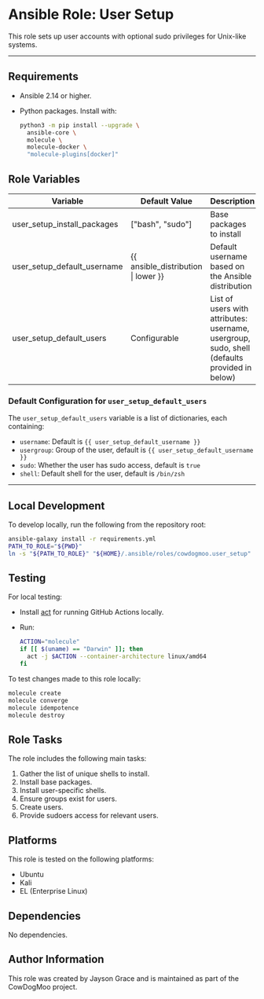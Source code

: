 # Ansible Role: User Setup

This role sets up user accounts with optional sudo privileges for Unix-like systems.

---

## Requirements

- Ansible 2.14 or higher.
- Python packages. Install with:

  ```bash
  python3 -m pip install --upgrade \
    ansible-core \
    molecule \
    molecule-docker \
    "molecule-plugins[docker]"
  ```

## Role Variables

| Variable                    | Default Value                       | Description                                                                                  |
| --------------------------- | ----------------------------------- | -------------------------------------------------------------------------------------------- |
| user_setup_install_packages | ["bash", "sudo"]                    | Base packages to install                                                                     |
| user_setup_default_username | {{ ansible_distribution \| lower }} | Default username based on the Ansible distribution                                           |
| user_setup_default_users    | Configurable                        | List of users with attributes: username, usergroup, sudo, shell (defaults provided in below) |

### Default Configuration for `user_setup_default_users`

The `user_setup_default_users` variable is a list of dictionaries, each containing:

- `username`: Default is `{{ user_setup_default_username }}`
- `usergroup`: Group of the user, default is `{{ user_setup_default_username }}`
- `sudo`: Whether the user has sudo access, default is `true`
- `shell`: Default shell for the user, default is `/bin/zsh`

---

## Local Development

To develop locally, run the following from the repository root:

```bash
ansible-galaxy install -r requirements.yml
PATH_TO_ROLE="${PWD}"
ln -s "${PATH_TO_ROLE}" "${HOME}/.ansible/roles/cowdogmoo.user_setup"
```

## Testing

For local testing:

- Install [act](https://github.com/nektos/act) for running GitHub Actions locally.

- Run:

  ```bash
  ACTION="molecule"
  if [[ $(uname) == "Darwin" ]]; then
    act -j $ACTION --container-architecture linux/amd64
  fi
  ```

To test changes made to this role locally:

```bash
molecule create
molecule converge
molecule idempotence
molecule destroy
```

## Role Tasks

The role includes the following main tasks:

1. Gather the list of unique shells to install.
2. Install base packages.
3. Install user-specific shells.
4. Ensure groups exist for users.
5. Create users.
6. Provide sudoers access for relevant users.

## Platforms

This role is tested on the following platforms:

- Ubuntu
- Kali
- EL (Enterprise Linux)

## Dependencies

No dependencies.

## Author Information

This role was created by Jayson Grace and is maintained as part of
the CowDogMoo project.
